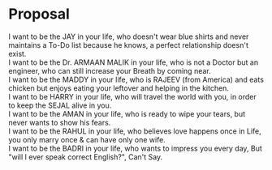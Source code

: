 # Proposal

I want to be the JAY in your life, who doesn't wear blue shirts and never maintains a To-Do list because he knows, a perfect relationship doesn't exist. <br>
I want to be the Dr. ARMAAN MALIK in your life, who is not a Doctor but an engineer, who can still increase your Breath by coming near.<br>
I want to be the MADDY in your life, who is RAJEEV (from America) and eats chicken but enjoys eating your leftover and helping in the kitchen. <br>
I want to be HARRY in your life, who will travel the world with you, in order to keep the SEJAL alive in you.<br>
I want to be the AMAN in your life, who is ready to wipe your tears, but never wants to show his fears.<br>
I want to be the RAHUL in your life, who believes love happens once in Life, you only marry once & can have only one wife.<br>
I want to be the BADRI in your life, who wants to impress you every day, But "will I ever speak correct English?", Can't Say.<br>
